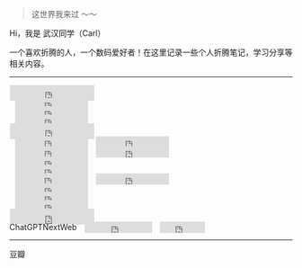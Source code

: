 > 这世界我来过 ～～

Hi，我是 武汉同学（Carl）

一个喜欢折腾的人，一个数码爱好者！在这里记录一些个人折腾笔记，学习分享等相关内容。

***
<div style="text-align: left;">
  <iframe
    style="margin-left: 1px; margin-bottom:-5px;" 
    frameborder="0"
    scrolling="0"
    width="150px"
    height="28px"
    src="https://img.shields.io/badge/%E6%9C%AC%E7%AB%99-%E7%8A%B6%E6%80%81-blueviolet?style=for-the-badge">
  </iframe>
</div>

<div style="text-align: left;">
  <iframe
    style="margin-left: 10px; margin-bottom:-5px;" 
    frameborder="0"
    scrolling="0"
    width="130px"
    height="20px"
    src="https://img.shields.io/website?up_message=%E5%9C%A8%E7%BA%BF&url=https%3A%2F%2Fsonglin.me%2F">
  </iframe>
</div>
<div style="text-align: left;">
  <iframe
    style="margin-left: 10px; margin-bottom:-5px;" 
    frameborder="0"
    scrolling="0"
    width="130px"
    height="20px"
    src="https://img.shields.io/github/last-commit/CarlCit/carlcit.github.io">
  </iframe>
</div>
<div style="text-align: left;">
  <iframe
    style="margin-left: 10px; margin-bottom:-5px;" 
    frameborder="0"
    scrolling="0"
    width="130px"
    height="20px"
    src="https://img.shields.io/github/commit-activity/m/CarlCit/carlcit.github.io">
  </iframe>
</div>

<div style="text-align: left;">
  <iframe
    style="margin-left: 1px; margin-bottom:-5px;" 
    frameborder="0"
    scrolling="0"
    width="150px"
    height="28px"
    src="https://img.shields.io/badge/%E7%A4%BE%E4%BA%A4%E5%AA%92%E4%BD%93-%E7%8A%B6%E6%80%81-blueviolet?style=for-the-badge">
  </iframe>
</div>

<div style="text-align: left;">
  <iframe
    style="margin-left: 10px; margin-bottom:-5px;" 
    frameborder="0"
    scrolling="0"
    width="130px"
    height="20px"
    src="https://img.shields.io/twitter/url?url=https://twitter.com/carlsonglin">
  </iframe>
  <iframe
    style="margin-left: 10px; margin-bottom:-5px;" 
    frameborder="0"
    scrolling="0"
    width="130px"
    height="20px"
    src="https://img.shields.io/twitter/follow/carlsonglin?style=social">
  </iframe>
</div>
<div style="text-align: left;">
  <iframe
    style="margin-left: 10px; margin-bottom:-5px;" 
    frameborder="0"
    scrolling="0"
    width="130px"
    height="20px"
    src="https://img.shields.io/youtube/channel/views/UCLY6gSsEwswCrDaFV__K1uw?style=social">
  </iframe>
  <iframe
    style="margin-left: 10px; margin-bottom:-5px;" 
    frameborder="0"
    scrolling="0"
    width="130px"
    height="20px"
    src="https://img.shields.io/youtube/channel/subscribers/UCLY6gSsEwswCrDaFV__K1uw?style=social">
  </iframe>
</div>
<div style="text-align: left;">
  <iframe
    style="margin-left: 10px; margin-bottom:-5px;" 
    frameborder="0"
    scrolling="0"
    width="130px"
    height="20px"
    src="https://img.shields.io/badge/dynamic/json?color=43A0D1&label=subscribers&query=%24.data.totalSubs&url=https%3A%2F%2Fapi.spencerwoo.com%2Fsubstats%2F%3Fsource%3Dbilibili%26queryKey%3D191193781&style=social&logo=bilibili">
  </iframe>
</div>
<div style="text-align: left;">
  <iframe
    style="margin-left: 10px; margin-bottom:-5px;" 
    frameborder="0"
    scrolling="0"
    width="130px"
    height="20px"
    src="https://img.shields.io/badge/dynamic/json?color=%23df2029&label=Weibo&query=%24.data.totalSubs&url=https%3A%2F%2Fapi.spencerwoo.com%2Fsubstats%2F%3Fsource%3Dweibo%26queryKey%3D2965107404&style=social&logo=sina-weibo">
  </iframe>
</div>
<div style="text-align: left;">
  <iframe
    style="margin-left: 10px; margin-bottom:-5px;" 
    frameborder="0"
    scrolling="0"
    width="130px"
    height="20px"
    src="https://img.shields.io/github/stars/CarlCit?style=social">
  </iframe>
  <iframe
    style="margin-left: 10px; margin-bottom:-5px;" 
    frameborder="0"
    scrolling="0"
    width="130px"
    height="20px"
    src="https://img.shields.io/github/followers/CarlCit?style=social">
  </iframe>
</div>
<div style="text-align: left;">
  <iframe
    style="margin-left: 10px; margin-bottom:-5px;" 
    frameborder="0"
    scrolling="0"
    width="130px"
    height="20px"
    src="https://img.shields.io/badge/dynamic/json?label=followers&query=%24.data.totalSubs&url=https%3A%2F%2Fapi.spencerwoo.com%2Fsubstats%2F%3Fsource%3Dinstagram%26queryKey%3Dcarl.songlin&style=social&logo=instagram">
  </iframe>
</div>
<div style="text-align: left;">
  <iframe
    style="margin-left: 10px; margin-bottom:-5px;" 
    frameborder="0"
    scrolling="0"
    width="130px"
    height="20px"
    src="https://img.shields.io/badge/dynamic/json?label=subscribers&query=%24.data.totalSubs&url=https%3A%2F%2Fapi.spencerwoo.com%2Fsubstats%2F%3Fsource%3Dsspai%26queryKey%3Dhaijc&style=social&logo=Apache">
  </iframe>
</div>
<div style="text-align: left;">
  <iframe
    style="margin-left: 10px; margin-bottom:-5px;" 
    frameborder="0"
    scrolling="0"
    width="130px"
    height="20px"
    src="https://img.shields.io/badge/dynamic/json?label=Subscribers&query=%24.data.totalSubs&url=https%3A%2F%2Fapi.spencerwoo.com%2Fsubstats%2F%3Fsource%3Dzhihu%26queryKey%3Dcarlsonglin&style=social&logo=zhihu">
  </iframe>
</div>

<div style="text-align: left;">
  <iframe
    style="margin-left: 1px; margin-bottom:-5px;" 
    frameborder="0"
    scrolling="0"
    width="150px"
    height="28px"
    src="https://img.shields.io/badge/%E6%9C%8D%E5%8A%A1%E5%99%A8-%E7%8A%B6%E6%80%81-blueviolet?style=for-the-badge">
  </iframe>
</div>

<div style="text-align: left;">ChatGPTNextWeb
  <iframe
    style="margin-left: 10px; margin-bottom:-5px;" 
    frameborder="0"
    scrolling="0"
    width="120px"
    height="20px"
    src="https://img.shields.io/uptimerobot/ratio/m792805788-879946a373ed30892b862c06">
  </iframe>
  <iframe
    style="margin-left: 10px; margin-bottom:-5px;" 
    frameborder="0"
    scrolling="0"
    width="80px"
    height="20px"
    src="https://img.shields.io/uptimerobot/status/m792805788-879946a373ed30892b862c06">
  </iframe>
</div>

***



豆瓣







